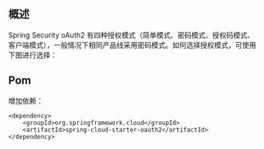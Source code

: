 ## 概述

Spring Security oAuth2 有四种授权模式（简单模式、密码模式、授权码模式、客户端模式），一般情况下相同产品线采用密码模式。如何选择授权模式，可使用下图进行选择：



## Pom

增加依赖：

```
<dependency>
    <groupId>org.springframework.cloud</groupId>
    <artifactId>spring-cloud-starter-oauth2</artifactId>
</dependency>
```

